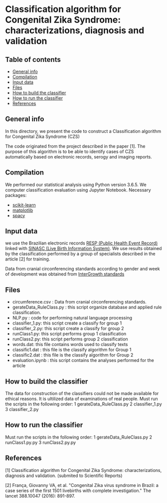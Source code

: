 # Classification algorithm for Congenital Zika Syndrome: characterizations, diagnosis and validation

## Table of contents
* [General info](#general-info)
* [Compilation](#compilation)
* [Input data](#Input-data)
* [Files](#files)
* [How to build the classifier](#How-to-build-the-classifier)
* [How to run the classifier](#How-to-run-the-classifier)
* [References](#references)

## General info
In this directory, we present the code to construct a Classification algorithm for Congenital Zika Syndrome (CZS)

The code originated from the project described in the paper [1]. The purpose of this algorithm is to be able to identify cases of CZS automatically based on electronic records, serogy and imaging reports.

## Compilation
We performed our statistical analysis using Python version 3.6.5.  We computer classification evaluation using Jupyter Notebook.
Necessary packages:
* [scikit-learn](https://scikit-learn.org)
* [matplotlib](https://matplotlib.org)
* [spacy](https://spacy.io)

## Input data

we use the Brazilian electronic records [RESP (Public Health Event Record)](http://www.resp.saude.gov.br) linked with [SINASC (Live Birth Information System)](sinasc.saude.gov.br).
We use results obtained by the classification performed by a group of specialists described in the article [2] for training.

Data from cranial circonferencing standards according to gender and week of development was obtained from [InterGrowth standards](https://intergrowth21.tghn.org)

## Files
 * circumference.csv : Data from cranial circonferencing standards.
 * gerateData_RuleClass.py : this script organize database and applied rule classification.
 * NLP.py : code for performing natural language processing
 * classifier_1.py: this script create a classify for group 1
 * classifier_2.py: this script create a classify for group 2
 * runClass1.py: this script performs group 1 classification
 * runClass2.py: this script performs group 2 classification
 * words.dat: this file contains words used to classify texts
 * classific1.dat : this file is the classify algorithm for Group 1
 * classific2.dat : this file is the classify algorithm for Group 2
 * evaluation.ipynb : this script contains the analyses performed for the article
 
## How to build the classifier

The data for construction of the classifiers could not be made available for ethical reasons. It is ultilized data of examinations of real people.
Must run the scripts in the following order:
1 gerateData_RuleClass.py 
2 classifier_1.py
3 classifier_2.py

## How to run the classifier

Must run the scripts in the following order:
1 gerateData_RuleClass.py 
2 runClass1.py.py
3 runClass2.py.py

## References 
[1] Classification algorithm for Congenital Zika Syndrome: characterizations, diagnosis and validation. (submited to Scientific Reports)

[2] França, Giovanny VA, et al. "Congenital Zika virus syndrome in Brazil: a case series of the first 1501 livebirths with complete investigation." The lancet 388.10047 (2016): 891-897.
